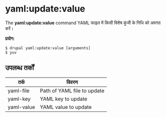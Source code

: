 # yaml:update:value
The **yaml:update:value** command YAML फाइल में किसी विशेष कुंजी के निधि को अवगत करें।

**प्रयोग:**
```
$ drupal yaml:update:value [arguments] 
$ yuv  
```

## उपलब्ध तर्कों  
तर्क | विवरण
---------|-------------
yaml-file | Path of YAML file to update
yaml-key | YAML key to update
yaml-value | YAML value to update
